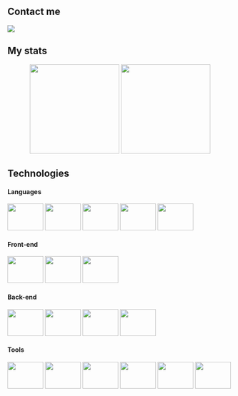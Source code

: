 ## Contact me
<div>
<a href="https://www.linkedin.com/in/marcelo-kodaira-de-almeida-434571252/" target="_blank">
<img src="https://img.shields.io/badge/LinkedIn-0077B5?style=for-the-badge&logo=linkedin&logoColor=white" target="_blank"/>
</a>

## My stats
<div align="center">
<img height="200em"  src="https://github-readme-stats.vercel.app/api?username=marcelo-kodaira&count_private=true&show_icons=true&theme=codeSTACKr" />
 <img height="200em"  src="https://github-readme-stats.vercel.app/api/top-langs/?username=marcelo-kodaira&theme=codeSTACKr&langs_count=3" />
</div>
          

## Technologies

#### Languages
<div>
<img height="60" width="80" src="https://cdn.jsdelivr.net/gh/devicons/devicon/icons/html5/html5-plain-wordmark.svg" />
<img height="60" width="80" src="https://cdn.jsdelivr.net/gh/devicons/devicon/icons/css3/css3-plain-wordmark.svg" />
<img height="60" width="80" src="https://cdn.jsdelivr.net/gh/devicons/devicon/icons/javascript/javascript-original.svg" />
<img height="60" width="80" src="https://cdn.jsdelivr.net/gh/devicons/devicon/icons/typescript/typescript-original.svg" />
<img height="60" width="80" src="https://cdn.jsdelivr.net/gh/devicons/devicon/icons/python/python-original.svg" />
</div>

#### Front-end
<div>
<img height="60" width="80" src="https://cdn.jsdelivr.net/gh/devicons/devicon/icons/materialui/materialui-original.svg" />
<img height="60" width="80" src="https://cdn.jsdelivr.net/gh/devicons/devicon/icons/react/react-original.svg" />
<img height="60" width="80" src="https://cdn.jsdelivr.net/gh/devicons/devicon/icons/redux/redux-original.svg" />
</div>

#### Back-end
<div>
<img height="60" width="80" src="https://cdn.jsdelivr.net/gh/devicons/devicon/icons/postgresql/postgresql-original.svg" />
<img height="60" width="80" src="https://cdn.jsdelivr.net/gh/devicons/devicon/icons/jest/jest-plain.svg" />
<img height="60" width="80" src="https://cdn.jsdelivr.net/gh/devicons/devicon/icons/express/express-original-wordmark.svg" />
<img height="60" width="80" src="https://cdn.jsdelivr.net/gh/devicons/devicon/icons/nodejs/nodejs-original.svg" />
</div>
 
#### Tools
<div>
<img height="60" width="80" src="https://cdn.jsdelivr.net/gh/devicons/devicon/icons/docker/docker-plain-wordmark.svg" />
<img height="60" width="80" src="https://cdn.jsdelivr.net/gh/devicons/devicon/icons/git/git-plain.svg" />
<img height="60" width="80" src="https://cdn.jsdelivr.net/gh/devicons/devicon/icons/github/github-original.svg" />
<img height="60" width="80" src="https://cdn.jsdelivr.net/gh/devicons/devicon/icons/trello/trello-plain.svg" />
<img height="60" width="80" src="https://cdn.jsdelivr.net/gh/devicons/devicon/icons/jira/jira-plain.svg" />
<img height="60" width="80" src="https://cdn.jsdelivr.net/gh/devicons/devicon/icons/slack/slack-original.svg" />
                  
</div>
